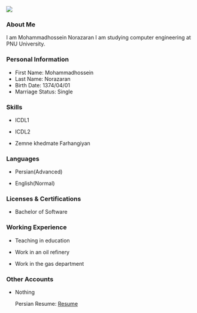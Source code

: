 <img src="https://avatars3.githubusercontent.com/u/74116862?s=400&u=c465f7fca19d125596298753081b59fd7d7bacaa&v=4"/>

### About Me

I am Mohammadhossein Norazaran
I am studying computer engineering at PNU University.

### Personal Information

- First Name: Mohammadhossein 
- Last Name: Norazaran
- Birth Date: 1374/04/01
- Marriage Status: Single

### Skills

+ ICDL1

+ ICDL2

+ Zemne khedmate Farhangiyan

### Languages

- Persian(Advanced)

- English(Normal)

### Licenses & Certifications

- Bachelor of Software

### Working Experience

- Teaching in education

- Work in an oil refinery

- Work in the gas department

### Other Accounts
  
- Nothing
  
  Persian Resume: <a href="https://norazaran.github.io/resume-fa.github.io/"> Resume </a>
